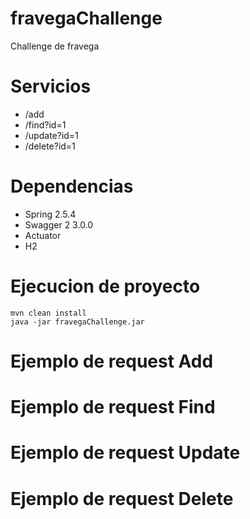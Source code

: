 # fravegaChallenge
Challenge de fravega

# Servicios
* /add
* /find?id=1
* /update?id=1
* /delete?id=1

# Dependencias
* Spring 2.5.4
* Swagger 2 3.0.0
* Actuator
* H2

# Ejecucion de proyecto
```
mvn clean install
java -jar fravegaChallenge.jar
```

# Ejemplo de request Add

# Ejemplo de request Find

# Ejemplo de request Update

# Ejemplo de request Delete